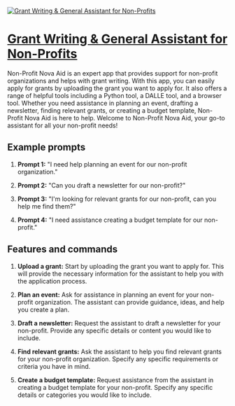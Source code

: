 [![Grant Writing & General Assistant for Non-Profits](https://files.oaiusercontent.com/file-nd80UM2oKdnZdh60K9Ki5Bxo?se=2123-10-16T17%3A35%3A32Z&sp=r&sv=2021-08-06&sr=b&rscc=max-age%3D31536000%2C%20immutable&rscd=attachment%3B%20filename%3D11141433-48ea-4457-9c75-abc79d3bf5f3.png&sig=N8hLSmX9/uxw36k7cBGS9zPs3XXZwyg2OOa4BbyPFl8%3D)](https://chat.openai.com/g/g-kXcpwjpwo-grant-writing-general-assistant-for-non-profits)

# [Grant Writing & General Assistant for Non-Profits](https://chat.openai.com/g/g-kXcpwjpwo-grant-writing-general-assistant-for-non-profits)

Non-Profit Nova Aid is an expert app that provides support for non-profit organizations and helps with grant writing. With this app, you can easily apply for grants by uploading the grant you want to apply for. It also offers a range of helpful tools including a Python tool, a DALLE tool, and a browser tool. Whether you need assistance in planning an event, drafting a newsletter, finding relevant grants, or creating a budget template, Non-Profit Nova Aid is here to help. Welcome to Non-Profit Nova Aid, your go-to assistant for all your non-profit needs!

## Example prompts

1. **Prompt 1:** "I need help planning an event for our non-profit organization."

2. **Prompt 2:** "Can you draft a newsletter for our non-profit?"

3. **Prompt 3:** "I'm looking for relevant grants for our non-profit, can you help me find them?"

4. **Prompt 4:** "I need assistance creating a budget template for our non-profit."

## Features and commands

1. **Upload a grant:** Start by uploading the grant you want to apply for. This will provide the necessary information for the assistant to help you with the application process.

2. **Plan an event:** Ask for assistance in planning an event for your non-profit organization. The assistant can provide guidance, ideas, and help you create a plan.

3. **Draft a newsletter:** Request the assistant to draft a newsletter for your non-profit. Provide any specific details or content you would like to include.

4. **Find relevant grants:** Ask the assistant to help you find relevant grants for your non-profit organization. Specify any specific requirements or criteria you have in mind.

5. **Create a budget template:** Request assistance from the assistant in creating a budget template for your non-profit. Specify any specific details or categories you would like to include.